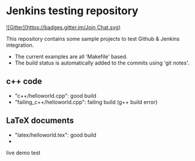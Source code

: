 Jenkins testing repository
==========================
[![Gitter](https://badges.gitter.im/Join Chat.svg)](https://gitter.im/jeroendoggen/jenkins-test?utm_source=badge&utm_medium=badge&utm_campaign=pr-badge&utm_content=badge)

This repository contains some sample projects to test Github & Jenkins integration.

 * The current examples are all 'Makefile' based.
 * The build status is automatically added to the commits using 'git notes'.

c++ code
--------
 * "c++/helloworld.cpp": good build
 * "failing_c++/helloworld.cpp": failing build (g++ build error)
 
LaTeX documents
---------------

 * "latex/helloworld.tex": good build
 * 
 live demo test
